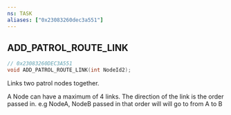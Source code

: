 ```yaml
---
ns: TASK
aliases: ["0x23083260dec3a551"]
---
```

## ADD_PATROL_ROUTE_LINK

```c
// 0x23083260DEC3A551
void ADD_PATROL_ROUTE_LINK(int NodeId2);
```

Links two patrol nodes together.

A Node can have a maximum of 4 links. The direction of the link is the order passed in. e.g NodeA, NodeB passed in that order will will go to from A to B


